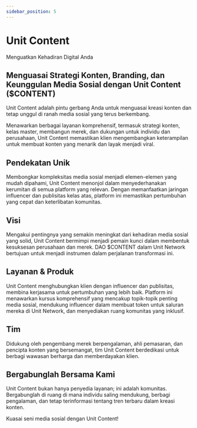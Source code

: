 ```yaml
---
sidebar_position: 5
---
```


# Unit Content

Menguatkan Kehadiran Digital Anda

## Menguasai Strategi Konten, Branding, dan Keunggulan Media Sosial dengan Unit Content ($CONTENT)

Unit Content adalah pintu gerbang Anda untuk menguasai kreasi konten dan tetap unggul di ranah media sosial yang terus berkembang.

Menawarkan berbagai layanan komprehensif, termasuk strategi konten, kelas master, membangun merek, dan dukungan untuk individu dan perusahaan, Unit Content memastikan klien mengembangkan keterampilan untuk membuat konten yang menarik dan layak menjadi viral.

## Pendekatan Unik

Membongkar kompleksitas media sosial menjadi elemen-elemen yang mudah dipahami, Unit Content menonjol dalam menyederhanakan kerumitan di semua platform yang relevan.
Dengan memanfaatkan jaringan influencer dan publisitas kelas atas, platform ini memastikan pertumbuhan yang cepat dan keterlibatan komunitas.

## Visi

Mengakui pentingnya yang semakin meningkat dari kehadiran media sosial yang solid, Unit Content bermimpi menjadi pemain kunci dalam membentuk kesuksesan perusahaan dan merek. DAO $CONTENT dalam Unit Network bertujuan untuk menjadi instrumen dalam perjalanan transformasi ini.

## Layanan & Produk

Unit Content menghubungkan klien dengan influencer dan publisitas, membina kerjasama untuk pertumbuhan yang lebih baik.
Platform ini menawarkan kursus komprehensif yang mencakup topik-topik penting media sosial, mendukung influencer dalam membuat token untuk saluran mereka di Unit Network, dan menyediakan ruang komunitas yang inklusif.

## Tim

Didukung oleh pengembang merek berpengalaman, ahli pemasaran, dan pencipta konten yang bersemangat, tim Unit Content berdedikasi untuk berbagi wawasan berharga dan memberdayakan klien.

## Bergabunglah Bersama Kami

Unit Content bukan hanya penyedia layanan; ini adalah komunitas. Bergabunglah di ruang di mana individu saling mendukung, berbagi pengalaman, dan tetap terinformasi tentang tren terbaru dalam kreasi konten.

Kuasai seni media sosial dengan Unit Content!
